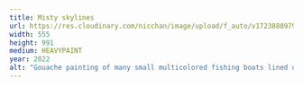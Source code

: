 ```yaml
---
title: Misty skylines
url: https://res.cloudinary.com/nicchan/image/upload/f_auto/v1723888979/20220620-processed-ig.png
width: 555
height: 991
medium: HEAVYPAINT
year: 2022
alt: "Gouache painting of many small multicolored fishing boats lined up against a gently arching harbor."
---
```

